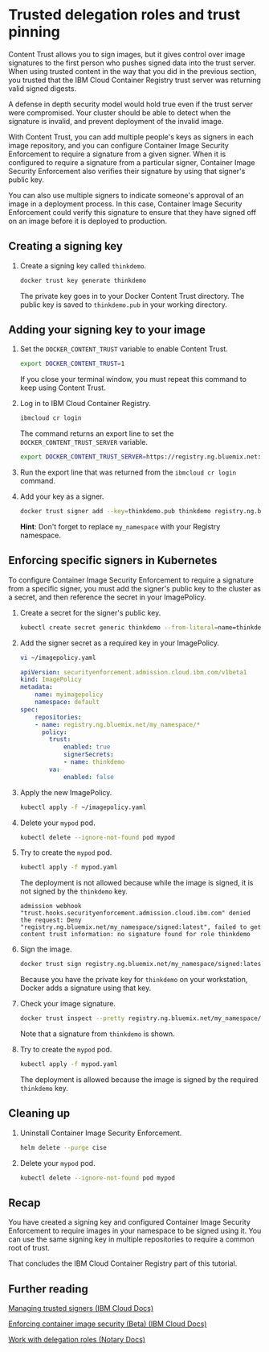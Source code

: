 # Trusted delegation roles and trust pinning

Content Trust allows you to sign images, but it gives control over image signatures to the first person who pushes signed data into the trust server. When using trusted content in the way that you did in the previous section, you trusted that the IBM Cloud Container Registry trust server was returning valid signed digests.

A defense in depth security model would hold true even if the trust server were compromised. Your cluster should be able to detect when the signature is invalid, and prevent deployment of the invalid image.

With Content Trust, you can add multiple people's keys as signers in each image repository, and you can configure Container Image Security Enforcement to require a signature from a given signer. When it is configured to require a signature from a particular signer, Container Image Security Enforcement also verifies their signature by using that signer's public key.

You can also use multiple signers to indicate someone's approval of an image in a deployment process. In this case, Container Image Security Enforcement could verify this signature to ensure that they have signed off on an image before it is deployed to production.

## Creating a signing key

1. Create a signing key called `thinkdemo`.

    ```bash
    docker trust key generate thinkdemo
    ```

    The private key goes in to your Docker Content Trust directory. The public key is saved to `thinkdemo.pub` in your working directory.

## Adding your signing key to your image

1. Set the `DOCKER_CONTENT_TRUST` variable to enable Content Trust.

    ```bash
    export DOCKER_CONTENT_TRUST=1
    ```

    If you close your terminal window, you must repeat this command to keep using Content Trust.

2. Log in to IBM Cloud Container Registry.

    ```bash
    ibmcloud cr login
    ```

    The command returns an export line to set the `DOCKER_CONTENT_TRUST_SERVER` variable.

    ```bash
    export DOCKER_CONTENT_TRUST_SERVER=https://registry.ng.bluemix.net:4443
    ```

3. Run the export line that was returned from the `ibmcloud cr login` command.

4. Add your key as a signer.

    ```bash
    docker trust signer add --key=thinkdemo.pub thinkdemo registry.ng.bluemix.net/my_namespace/signed
    ```

    **Hint**: Don't forget to replace `my_namespace` with your Registry namespace.

## Enforcing specific signers in Kubernetes

To configure Container Image Security Enforcement to require a signature from a specific signer, you must add the signer's public key to the cluster as a secret, and then reference the secret in your ImagePolicy.

1. Create a secret for the signer's public key.

    ```bash
    kubectl create secret generic thinkdemo --from-literal=name=thinkdemo --from-file=publicKey=thinkdemo.pub
    ```

2. Add the signer secret as a required key in your ImagePolicy.

    ```bash
    vi ~/imagepolicy.yaml
    ```

    ```yaml
    apiVersion: securityenforcement.admission.cloud.ibm.com/v1beta1
    kind: ImagePolicy
    metadata:
        name: myimagepolicy
        namespace: default
    spec:
        repositories:
        - name: registry.ng.bluemix.net/my_namespace/*
          policy:
            trust:
                enabled: true
                signerSecrets:
                - name: thinkdemo
            va:
                enabled: false
    ```

3. Apply the new ImagePolicy.

    ```bash
    kubectl apply -f ~/imagepolicy.yaml
    ```

4. Delete your `mypod` pod.

    ```bash
    kubectl delete --ignore-not-found pod mypod
    ```

5. Try to create the `mypod` pod.

    ```bash
    kubectl apply -f mypod.yaml
    ```

    The deployment is not allowed because while the image is signed, it is not signed by the `thinkdemo` key.

    `admission webhook "trust.hooks.securityenforcement.admission.cloud.ibm.com" denied the request: Deny "registry.ng.bluemix.net/my_namespace/signed:latest", failed to get content trust information: no signature found for role thinkdemo`

6. Sign the image.

    ```bash
    docker trust sign registry.ng.bluemix.net/my_namespace/signed:latest
    ```

    Because you have the private key for `thinkdemo` on your workstation, Docker adds a signature using that key.

7. Check your image signature.

    ```bash
    docker trust inspect --pretty registry.ng.bluemix.net/my_namespace/signed:latest
    ```

    Note that a signature from `thinkdemo` is shown.

8. Try to create the `mypod` pod.

    ```bash
    kubectl apply -f mypod.yaml
    ```

    The deployment is allowed because the image is signed by the required `thinkdemo` key.

## Cleaning up

1. Uninstall Container Image Security Enforcement.

    ```bash
    helm delete --purge cise
    ```

2. Delete your `mypod` pod.

    ```bash
    kubectl delete --ignore-not-found pod mypod
    ```

## Recap

You have created a signing key and configured Container Image Security Enforcement to require images in your namespace to be signed using it. You can use the same signing key in multiple repositories to require a common root of trust.

That concludes the IBM Cloud Container Registry part of this tutorial.

## Further reading

[Managing trusted signers (IBM Cloud Docs)](https://console.bluemix.net/docs/services/Registry/registry_trusted_content.html#trustedcontent_signers)

[Enforcing container image security (Beta) (IBM Cloud Docs)](https://console.bluemix.net/docs/services/Registry/registry_security_enforce.html#security_enforce)

[Work with delegation roles (Notary Docs)](https://github.com/theupdateframework/notary/blob/master/docs/advanced_usage.md#work-with-delegation-roles)
